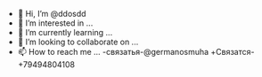 - 👋 Hi, I’m @ddosdd
- 👀 I’m interested in ...
- 🌱 I’m currently learning ...
- 💞️ I’m looking to collaborate on ...
- 📫 How to reach me ...
-связатья-@germanosmuha
+Связатся-+79494804108
<!---
ddosdd/ddosdd is a ✨ special ✨ repository because its `README.md` (this file) appears on your GitHub profile.
You can click the Preview link to take a look at your changes.
--->
